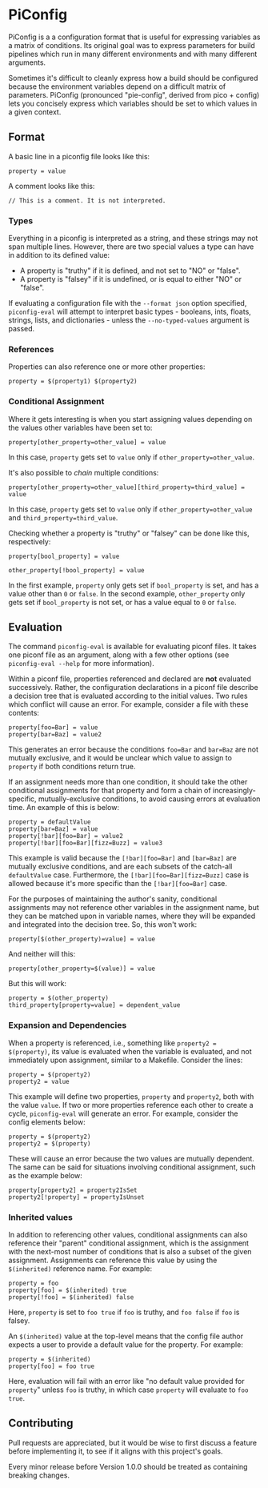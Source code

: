 # PiConfig

PiConfig is a a configuration format that is useful for expressing variables as a matrix of conditions. Its original goal was to express parameters for build pipelines which run in many different environments and with many different arguments.

Sometimes it's difficult to cleanly express how a build should be configured because the environment variables depend on a difficult matrix of parameters. PiConfig (pronounced "pie-config", derived from pico + config) lets you concisely express which variables should be set to which values in a given context.

## Format

A basic line in a piconfig file looks like this:
```
property = value
```

A comment looks like this:
```
// This is a comment. It is not interpreted.
```

### Types
Everything in a piconfig is interpreted as a string, and these strings may not span multiple lines. However, there are two special values a type can have in addition to its defined value:

- A property is "truthy" if it is defined, and not set to "NO" or "false".
- A property is "falsey" if it is undefined, or is equal to either "NO" or "false".

If evaluating a configuration file with the `--format json` option specified, `piconfig-eval` will attempt to interpret basic types - booleans, ints, floats, strings, lists, and dictionaries - unless the `--no-typed-values` argument is passed.

### References

Properties can also reference one or more other properties:
```
property = $(property1) $(property2)
```

### Conditional Assignment

Where it gets interesting is when you start assigning values depending on the values other variables have been set to:
```
property[other_property=other_value] = value
```
In this case, `property` gets set to `value` only if `other_property=other_value`.

It's also possible to *chain* multiple conditions:
```
property[other_property=other_value][third_property=third_value] = value
```
In this case, `property` gets set to `value` only if `other_property=other_value` and `third_property=third_value`.

Checking whether a property is "truthy" or "falsey" can be done like this, respectively:
```
property[bool_property] = value

other_property[!bool_property] = value
```

In the first example, `property` only gets set if `bool_property` is set, and has a value other than `0` or `false`. In the second example, `other_property` only gets set if `bool_property` is not set, or has a value equal to `0` or `false`.

## Evaluation

The command `piconfig-eval` is available for evaluating piconf files. It takes one piconf file as an argument, along with a few other options (see `piconfig-eval --help` for more information).

Within a piconf file, properties referenced and declared are **not** evaluated successively. Rather, the configuration declarations in a piconf file describe a decision tree that is evaluated according to the initial values. Two rules which conflict will cause an error. For example, consider a file with these contents:
```
property[foo=Bar] = value
property[bar=Baz] = value2
```

This generates an error because the conditions `foo=Bar` and `bar=Baz` are not mutually exclusive, and it would be unclear which value to assign to `property` if both conditions return true.

If an assignment needs more than one condition, it should take the other conditional assignments for that property and form a chain of increasingly-specific, mutually-exclusive conditions, to avoid causing errors at evaluation time. An example of this is below:

```
property = defaultValue
property[bar=Baz] = value
property[!bar][foo=Bar] = value2
property[!bar][foo=Bar][fizz=Buzz] = value3
```

This example is valid because the `[!bar][foo=Bar]` and `[bar=Baz]` are mutually exclusive conditions, and are each subsets of the catch-all `defaultValue` case. Furthermore, the `[!bar][foo=Bar][fizz=Buzz]` case is allowed because it's more specific than the `[!bar][foo=Bar]` case.


For the purposes of maintaining the author's sanity, conditional assignments may not reference other variables in the assignment name, but they can be matched upon in variable names, where they will be expanded and integrated into the decision tree. So, this won't work: 
```
property[$(other_property)=value] = value
```

And neither will this:
```
property[other_property=$(value)] = value
```

But this will work:
```
property = $(other_property)
third_property[property=value] = dependent_value
```

### Expansion and Dependencies

When a property is referenced, i.e., something like `property2 = $(property)`, its value is evaluated when the variable is evaluated, and not immediately upon assignment, similar to a Makefile. Consider the lines:

```
property = $(property2)
property2 = value
```

This example will define two properties, `property` and `property2`, both with the value `value`. If two or more properties reference each other to create a cycle, `piconfig-eval` will generate an error. For example, consider the config elements below:

```
property = $(property2)
property2 = $(property)
```

These will cause an error because the two values are mutually dependent. The same can be said for situations involving conditional assignment, such as the example below:
```
property[property2] = property2IsSet
property2[!property] = propertyIsUnset
```

### Inherited values

In addition to referencing other values, conditional assignments can also reference their "parent" conditional assignment, which is the assignment with the next-most number of conditions that is also a subset of the given assignment. Assignments can reference this value by using the `$(inherited)` reference name. For example:

```
property = foo
property[foo] = $(inherited) true
property[!foo] = $(inherited) false
```

Here, `property` is set to `foo true` if `foo` is truthy, and `foo false` if `foo` is falsey.

An `$(inherited)` value at the top-level means that the config file author expects a user to provide a default value for the property. For example:

```
property = $(inherited)
property[foo] = foo true
```

Here, evaluation will fail with an error like "no default value provided for `property`" unless `foo` is truthy, in which case `property` will evaluate to `foo true`.

## Contributing

Pull requests are appreciated, but it would be wise to first discuss a feature before implementing it, to see if it aligns with this project's goals.

Every minor release before Version 1.0.0 should be treated as containing breaking changes.
